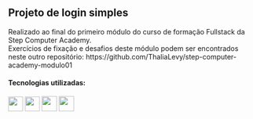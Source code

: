 <h2>Projeto de login simples</h2>
<p>
Realizado ao final do primeiro módulo do curso de formação Fullstack da Step Computer Academy. <br>
Exercícios de fixação e desafios deste módulo podem ser encontrados neste outro repositório: https://github.com/ThaliaLevy/step-computer-academy-modulo01
</p>

<h4>Tecnologias utilizadas:</h4>

<p>
<img src="https://img.icons8.com/external-tal-revivo-color-tal-revivo/256/external-jquery-is-a-javascript-library-designed-to-simplify-html-logo-color-tal-revivo.png" height="30px"> 
<img src="https://cdn-icons-png.flaticon.com/512/5968/5968292.png" height="30px"> 
<img src="https://cdn-icons-png.flaticon.com/512/732/732212.png" height="31px"> 
<img src="https://cdn-icons-png.flaticon.com/512/732/732190.png" height="31px"> 
</p>
